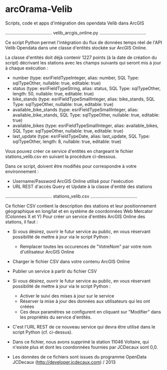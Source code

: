 arcOrama-Velib
==============

Scripts, code et apps d'intégration des opendata Velib dans ArcGIS

.....................................
velib_arcgis_online.py
.....................................

Ce script Python permet l'intégration du flux de données temps réel de l'API Velib Opendata dans une classe d'entités stockée sur ArcGIS Online.

La classe d'entités doit déjà contenir 1227 points (à la date de création du script) décrivant les stations avec les champs suivants qui seront mis à jour à chaque exécution :

- number (type: esriFieldTypeInteger, alias: number, SQL Type: sqlTypeOther, nullable: true, editable: true)
- status (type: esriFieldTypeString, alias: status, SQL Type: sqlTypeOther, length: 50, nullable: true, editable: true)
- bike_stands (type: esriFieldTypeSmallInteger, alias: bike_stands, SQL Type: sqlTypeOther, nullable: true, editable: true)
- available_bike_stands (type: esriFieldTypeSmallInteger, alias: available_bike_stands, SQL Type: sqlTypeOther, nullable: true, editable: true)
- available_bikes (type: esriFieldTypeSmallInteger, alias: available_bikes, SQL Type: sqlTypeOther, nullable: true, editable: true)
- last_update (type: esriFieldTypeDate, alias: last_update, SQL Type: sqlTypeOther, length: 8, nullable: true, editable: true)

Vous pouvez créer ce service d'entités en chargeant le fichier stations_velib.csv en suivant la procédure ci-dessous. 

Dans ce script, doivent être modifiés pour correspondre à votre environnement :
- Username/Password ArcGIS Online utilisé pour l'exécution
- URL REST d'accès Query et Update à la classe d'entité des stations

.....................................
stations_velib.csv
.....................................

Ce fichier CSV contient la description des stations et leur positionnement géographique en long/lat et en système de coordonnées Web Mercator (Colonnes X et Y)
Pour créer un service d'entités ArcGIS Online des stations, il faut :
- Si vous désirez, ouvrir le futur service au public, en vous réservant possibilité de mettre à jour via le script Python :
  - Remplacer toutes les occurences de "VotreNom" par votre nom d'utilisateur ArcGIS Online
- Charger le fichier CSV dans votre contenu ArcGIS Online
- Publier un service à partir du fichier CSV
- Si vous désirez, ouvrir le futur service au public, en vous réservant possibilité de mettre à jour via le script Python :
  - Activer le suivi des mises à jour sur le service
  - Réserver la mise à jour des données aux utilisateurs qui les ont créées
  - Ces deux paramètres se configurent en cliquant sur "Modifier" dans les propriétés du service d'entités.
- C'est l'URL REST de ce nouveau service qui devra être utilisé dans le script Python (cf. ci-dessus).

- Dans ce fichier, nous avons supprimé la station 11046 Voltaire, qui n'existe plus et dont les coordonnées fournies par JCDecaux sont 0,0.

- Les données de ce fichiers sont issues du programme OpenData JCDecaux (http://developer.jcdecaux.com) / 2013




